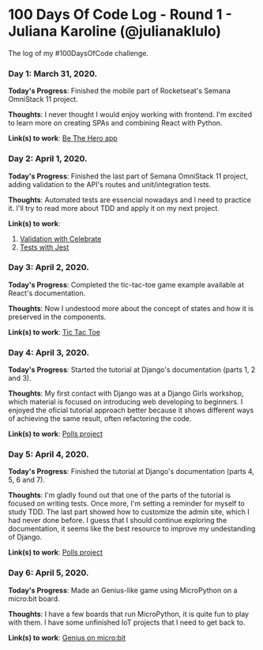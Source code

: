 # 100 Days Of Code Log - Round 1 - Juliana Karoline (@julianaklulo)

The log of my #100DaysOfCode challenge. 

### Day 1: March 31, 2020.

**Today's Progress**: Finished the mobile part of Rocketseat's Semana OmniStack 11 project.

**Thoughts**: I never thought I would enjoy working with frontend. I'm excited to learn more
on creating SPAs and combining React with Python.

**Link(s) to work**: [Be The Hero app](https://github.com/julianaklulo/omnistack11/tree/master/mobile)


### Day 2: April 1, 2020.

**Today's Progress**: Finished the last part of Semana OmniStack 11 project, adding validation to the API's routes and unit/integration tests.

**Thoughts**: Automated tests are essencial nowadays and I need to practice it. I'll try to read more about TDD and apply it on my next project.

**Link(s) to work**:
1. [Validation with Celebrate](https://github.com/julianaklulo/omnistack11/commit/74929c5e1db4ce86dea80d1a4e8d029eb6b2de9d)
2. [Tests with Jest](https://github.com/julianaklulo/omnistack11/commit/1660dbc6ac4d1e72242251f5cbf4db90062e57c8) 


### Day 3: April 2, 2020.

**Today's Progress**: Completed the tic-tac-toe game example available at React's documentation.

**Thoughts**: Now I undestood more about the concept of states and how it is preserved in the components. 

**Link(s) to work**: [Tic Tac Toe](https://github.com/julianaklulo/tutorial-react)


### Day 4: April 3, 2020.

**Today's Progress**: Started the tutorial at Django's documentation (parts 1, 2 and 3).

**Thoughts**: My first contact with Django was at a Django Girls workshop, which material is focused on introducing web developing to beginners. I enjoyed the oficial tutorial approach better because it shows different ways of achieving the same result, often refactoring the code.

**Link(s) to work**: [Polls project](https://github.com/julianaklulo/tutorial-django)


### Day 5: April 4, 2020.

**Today's Progress**: Finished the tutorial at Django's documentation (parts 4, 5, 6 and 7).

**Thoughts**: I'm gladly found out that one of the parts of the tutorial is focused on writing tests. Once more, I'm setting a reminder for myself to study TDD. The last part showed how to customize the admin site, which I had never done before. I guess that I should continue exploring the documentation, it seems like the best resource to improve my undestanding of Django.

**Link(s) to work**: [Polls project](https://github.com/julianaklulo/tutorial-django)


### Day 6: April 5, 2020.

**Today's Progress**: Made an Genius-like game using MicroPython on a micro:bit board.

**Thoughts**: I have a few boards that run MicroPython, it is quite fun to play with them. I have some unfinished IoT projects that I need to get back to.

**Link(s) to work**: [Genius on micro:bit](https://twitter.com/julianaklulo/status/1246971729458728966)